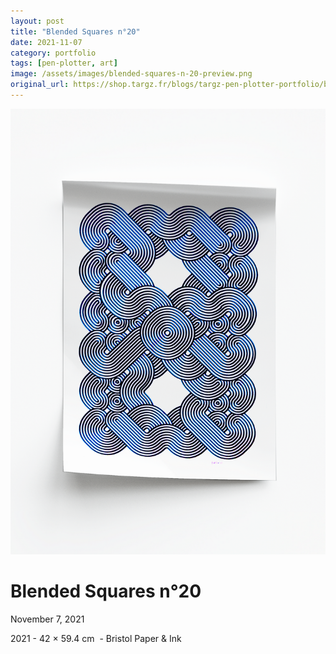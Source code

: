 ```yaml
---
layout: post
title: "Blended Squares n°20"
date: 2021-11-07
category: portfolio
tags: [pen-plotter, art]
image: /assets/images/blended-squares-n-20-preview.png
original_url: https://shop.targz.fr/blogs/targz-pen-plotter-portfolio/blended-squares-n-20
---
```


![Blended Squares n°20](/assets/images/blended-squares-n-20-02.png)

# Blended Squares n°20
November 7, 2021

2021 - 42 × 59.4 cm  - Bristol Paper & Ink